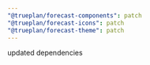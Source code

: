 ```yaml
---
"@trueplan/forecast-components": patch
"@trueplan/forecast-icons": patch
"@trueplan/forecast-theme": patch
---
```


updated dependencies

